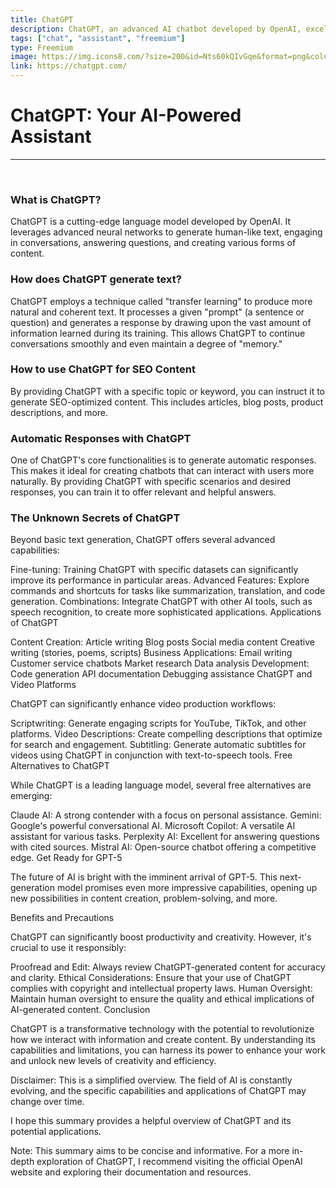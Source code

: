 ```yaml
---
title: ChatGPT
description: ChatGPT, an advanced AI chatbot developed by OpenAI, excels at generating human-like text, making it a versatile tool for various tasks, including engaging in conversations, creating stories, writing articles, answering questions, and translating languages.
tags: ["chat", "assistant", "freemium"]
type: Freemium    
image: https://img.icons8.com/?size=200&id=Nts60kQIvGqe&format=png&color=000000
link: https://chatgpt.com/
---
```


# ChatGPT: Your AI-Powered Assistant
<hr>
<br>

### What is ChatGPT?

ChatGPT is a cutting-edge language model developed by OpenAI. It leverages advanced neural networks to generate human-like text, engaging in conversations, answering questions, and creating various forms of content.

### How does ChatGPT generate text?

ChatGPT employs a technique called "transfer learning" to produce more natural and coherent text. It processes a given "prompt" (a sentence or question) and generates a response by drawing upon the vast amount of information learned during its training. This allows ChatGPT to continue conversations smoothly and even maintain a degree of "memory."

### How to use ChatGPT for SEO Content

By providing ChatGPT with a specific topic or keyword, you can instruct it to generate SEO-optimized content. This includes articles, blog posts, product descriptions, and more.

### Automatic Responses with ChatGPT

One of ChatGPT's core functionalities is to generate automatic responses. This makes it ideal for creating chatbots that can interact with users more naturally. By providing ChatGPT with specific scenarios and desired responses, you can train it to offer relevant and helpful answers.

### The Unknown Secrets of ChatGPT

Beyond basic text generation, ChatGPT offers several advanced capabilities:

Fine-tuning: Training ChatGPT with specific datasets can significantly improve its performance in particular areas.
Advanced Features: Explore commands and shortcuts for tasks like summarization, translation, and code generation.
Combinations: Integrate ChatGPT with other AI tools, such as speech recognition, to create more sophisticated applications.
Applications of ChatGPT

Content Creation:
Article writing
Blog posts
Social media content
Creative writing (stories, poems, scripts)
Business Applications:
Email writing
Customer service chatbots
Market research
Data analysis
Development:
Code generation
API documentation
Debugging assistance
ChatGPT and Video Platforms

ChatGPT can significantly enhance video production workflows:

Scriptwriting: Generate engaging scripts for YouTube, TikTok, and other platforms.
Video Descriptions: Create compelling descriptions that optimize for search and engagement.
Subtitling: Generate automatic subtitles for videos using ChatGPT in conjunction with text-to-speech tools.
Free Alternatives to ChatGPT

While ChatGPT is a leading language model, several free alternatives are emerging:

Claude AI: A strong contender with a focus on personal assistance.
Gemini: Google's powerful conversational AI.
Microsoft Copilot: A versatile AI assistant for various tasks.
Perplexity AI: Excellent for answering questions with cited sources.
Mistral AI: Open-source chatbot offering a competitive edge.
Get Ready for GPT-5

The future of AI is bright with the imminent arrival of GPT-5. This next-generation model promises even more impressive capabilities, opening up new possibilities in content creation, problem-solving, and more.

Benefits and Precautions

ChatGPT can significantly boost productivity and creativity. However, it's crucial to use it responsibly:

Proofread and Edit: Always review ChatGPT-generated content for accuracy and clarity.
Ethical Considerations: Ensure that your use of ChatGPT complies with copyright and intellectual property laws.
Human Oversight: Maintain human oversight to ensure the quality and ethical implications of AI-generated content.
Conclusion

ChatGPT is a transformative technology with the potential to revolutionize how we interact with information and create content. By understanding its capabilities and limitations, you can harness its power to enhance your work and unlock new levels of creativity and efficiency.

Disclaimer: This is a simplified overview. The field of AI is constantly evolving, and the specific capabilities and applications of ChatGPT may change over time.

I hope this summary provides a helpful overview of ChatGPT and its potential applications.

Note: This summary aims to be concise and informative. For a more in-depth exploration of ChatGPT, I recommend visiting the official OpenAI website and exploring their documentation and resources.                                                                                    